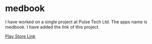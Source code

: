 # medbook
I have worked on a single project at Pulse Tech Ltd.
The apps name is medbook.
I have added the link of this project.

[Play Store Link](https://play.google.com/store/apps/details?id=com.pulsetechltd.medbook&hl=en)
